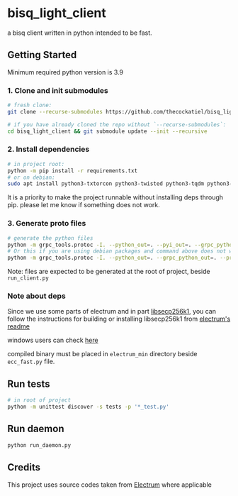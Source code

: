 # bisq_light_client

a bisq client written in python intended to be fast.

## Getting Started

Minimum required python version is 3.9

### 1. Clone and init submodules

```bash
# fresh clone:
git clone --recurse-submodules https://github.com/thecockatiel/bisq_light_client.git

# if you have already cloned the repo without `--recurse-submodules`:
cd bisq_light_client && git submodule update --init --recursive
```

### 2. Install dependencies

```bash
# in project root:
python -m pip install -r requirements.txt
# or on debian:
sudo apt install python3-txtorcon python3-twisted python3-tqdm python3-grpcio python3-cryptography python3-pycryptodome python3-requests python3-socks python3-psutil libsecp256k1-dev python3-sortedcontainers python3-aiohttp python3-async-timeout python3-aiorpcx python3-certifi python3-dnspython python3-six python3-openssl python3-grpc-tools tor python3-attr python3-jsonpatch
```

It is a priority to make the project runnable without installing deps through pip. please let me know if something does not work.

### 3. Generate proto files

```bash
# generate the python files
python -m grpc_tools.protoc -I. --python_out=. --pyi_out=. --grpc_python_out=. --proto_path=proto spb.proto pb.proto grpc.proto grpc_extra.proto
# Or this if you are using debian packages and command above does not work:
python -m grpc_tools.protoc -I. --python_out=. --grpc_python_out=. --proto_path=proto spb.proto pb.proto grpc.proto grpc_extra.proto
```

Note: files are expected to be generated at the root of project, beside `run_client.py`

### Note about deps

Since we use some parts of electrum and in part [libsecp256k1](https://github.com/bitcoin-core/secp256k1), you can follow the instructions for building or installing libsecp256k1 from [electrum's readme](https://github.com/spesmilo/electrum/blob/4.4.5/README.md)

windows users can check [here](https://github.com/spesmilo/electrum/blob/4.4.5/contrib/build-wine/README_windows.md#2-install-libsecp256k1)

compiled binary must be placed in `electrum_min` directory beside `ecc_fast.py` file.

## Run tests

```bash
# in root of project
python -m unittest discover -s tests -p '*_test.py'
```

## Run daemon

```bash
python run_daemon.py
```

## Credits

This project uses source codes taken from [Electrum](https://github.com/spesmilo/electrum) where applicable
